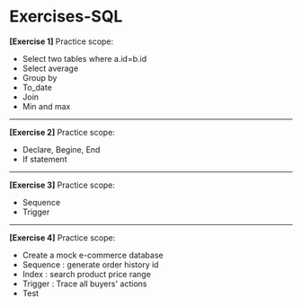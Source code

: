 # Exercises-SQL

**[Exercise 1]**    Practice scope:
* Select two tables where a.id=b.id
* Select average
* Group by
* To_date
* Join
* Min and max
-------------------------------------------------------------
**[Exercise 2]**    Practice scope:
* Declare, Begine, End
* If statement
-------------------------------------------------------------
**[Exercise 3]**    Practice scope:
* Sequence
* Trigger
-------------------------------------------------------------
**[Exercise 4]**    Practice scope:
* Create a mock e-commerce database
* Sequence : generate order history id
* Index : search product price range
* Trigger : Trace all buyers' actions
* Test
